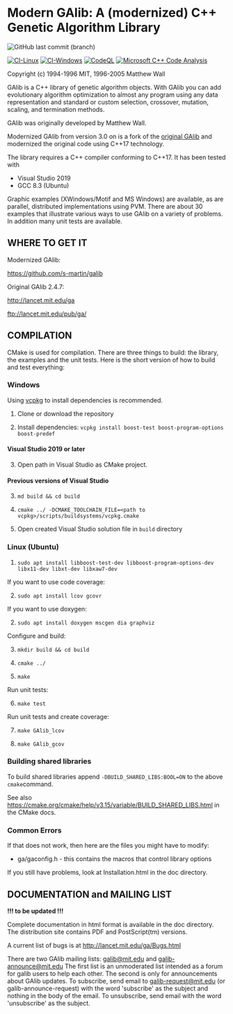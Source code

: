 # Modern GAlib: A (modernized) C++ Genetic Algorithm Library


![GitHub last commit (branch)](https://img.shields.io/github/last-commit/s-martin/galib/master)

[![CI-Linux](https://github.com/s-martin/galib/actions/workflows/ci-linux.yml/badge.svg)](https://github.com/s-martin/galib/actions/workflows/ci-linux.yml) [![CI-Windows](https://github.com/s-martin/galib/actions/workflows/ci-windows.yml/badge.svg)](https://github.com/s-martin/galib/actions/workflows/ci-windows.yml) [![CodeQL](https://github.com/s-martin/galib/actions/workflows/codeql-analysis.yml/badge.svg)](https://github.com/s-martin/galib/actions/workflows/codeql-analysis.yml) [![Microsoft C++ Code Analysis](https://github.com/s-martin/galib/actions/workflows/msvc.yml/badge.svg)](https://github.com/s-martin/galib/actions/workflows/msvc.yml)

Copyright (c) 1994-1996 MIT, 1996-2005 Matthew Wall

GAlib is a C++ library of genetic algorithm objects.  With GAlib you can add
evolutionary algorithm optimization to almost any program using any data
representation and standard or custom selection, crossover, mutation,
scaling, and termination methods.

GAlib was originally developed by Matthew Wall.

Modernized GAlib from version 3.0 on is a fork of the [original GAlib](http://lancet.mit.edu/ga) and modernized the original code using C++17 technology.  

The library requires a C++ compiler conforming to C++17. It has been tested with

- Visual Studio 2019
- GCC 8.3 (Ubuntu)

Graphic examples (XWindows/Motif and MS Windows) are available, as are
parallel, distributed implementations using PVM.  There are about 30 examples
that illustrate various ways to use GAlib on a variety of problems.
In addition many unit tests are available.

## WHERE TO GET IT

Modernized GAlib:

<https://github.com/s-martin/galib>

Original GAlib 2.4.7:

<http://lancet.mit.edu/ga>

<ftp://lancet.mit.edu/pub/ga/>

## COMPILATION

CMake is used for compilation. There are three things to build: the library, the examples
and the unit tests. Here is the
short version of how to build and test everything:

### Windows

Using [vcpkg](https://github.com/microsoft/vcpkg) to install dependencies is recommended.

1. Clone or download the repository

2. Install dependencies: `vcpkg install boost-test boost-program-options boost-predef`

#### Visual Studio 2019 or later

3. Open path in Visual Studio as CMake project.

#### Previous versions of Visual Studio

3. `md build && cd build`

4. `cmake ../ -DCMAKE_TOOLCHAIN_FILE=<path to vcpkg>/scripts/buildsystems/vcpkg.cmake`

5. Open created Visual Studio solution file in `build` directory

### Linux (Ubuntu)

1. `sudo apt install libboost-test-dev libboost-program-options-dev libx11-dev libxt-dev libxaw7-dev`

If you want to use code coverage:

2. `sudo apt install lcov gcovr`

If you want to use doxygen:

2. `sudo apt install doxygen mscgen dia graphviz`

Configure and build:

3. `mkdir build && cd build`

4. `cmake ../`

5. `make`

Run unit tests:

6. `make test`

Run unit tests and create coverage:

7. `make GAlib_lcov`

8. `make GAlib_gcov`

### Building shared libraries

To build shared libraries append `-DBUILD_SHARED_LIBS:BOOL=ON` to the above `cmake`command.

See also <https://cmake.org/cmake/help/v3.15/variable/BUILD_SHARED_LIBS.html> in the CMake docs.

### Common Errors

If that does not work, then here are the files you might have to modify:

- ga/gaconfig.h  - this contains the macros that control library options

If you still have problems, look at Installation.html in the doc directory.

## DOCUMENTATION and MAILING LIST

**!!! to be updated !!!**

Complete documentation in html format is available in the doc directory.  The
distribution site contains PDF and PostScript(tm) versions.

A current list of bugs is at <http://lancet.mit.edu/ga/Bugs.html>

There are two GAlib mailing lists:  galib@mit.edu and galib-announce@mit.edu
The first list is an unmoderated list intended as a forum for galib users to
help each other.  The second is only for announcements about GAlib updates.
To subscribe, send email to galib-request@mit.edu (or galib-announce-request)
with the word 'subscribe' as the subject and nothing in the body of the email.
To unsubscribe, send email with the word 'unsubscribe' as the subject.
